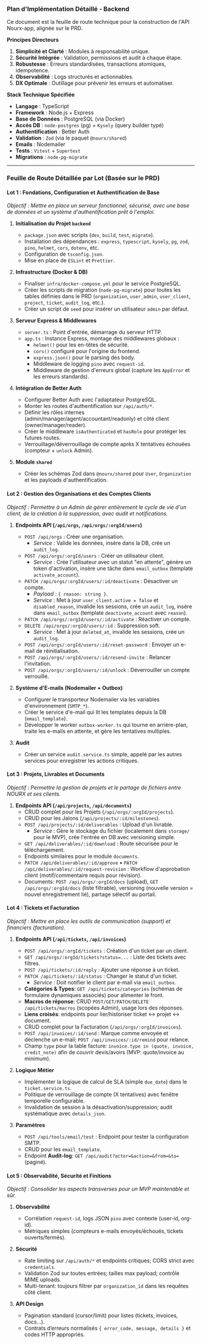 ### **Plan d'Implémentation Détaillé - Backend**

Ce document est la feuille de route technique pour la construction de l'API Nourx-app, alignée sur le PRD.

**Principes Directeurs**
1.  **Simplicité et Clarté** : Modules à responsabilité unique.
2.  **Sécurité Intégrée** : Validation, permissions et audit à chaque étape.
3.  **Robustesse** : Erreurs standardisées, transactions atomiques, idempotence.
4.  **Observabilité** : Logs structurés et actionnables.
5.  **DX Optimale** : Outillage pour prévenir les erreurs et automatiser.

**Stack Technique Spécifiée**
*   **Langage** : TypeScript
*   **Framework** : Node.js + Express
*   **Base de Données** : PostgreSQL (via Docker)
*   **Accès DB** : `node-postgres` (pg) + `Kysely` (query builder typé)
*   **Authentification** : Better Auth
*   **Validation** : `Zod` (via le paquet `@nourx/shared`)
*   **Emails** : Nodemailer
*   **Tests** : `Vitest` + `Supertest`
*   **Migrations** : `node-pg-migrate`

---

### **Feuille de Route Détaillée par Lot (Basée sur le PRD)**

#### **Lot 1 : Fondations, Configuration et Authentification de Base**
*Objectif : Mettre en place un serveur fonctionnel, sécurisé, avec une base de données et un système d'authentification prêt à l'emploi.*

1.  **Initialisation du Projet `backend`**
    *   `package.json` avec scripts (`dev`, `build`, `test`, `migrate`).
    *   Installation des dépendances : `express`, `typescript`, `kysely`, `pg`, `zod`, `pino`, `helmet`, `cors`, `dotenv`, etc.
    *   Configuration de `tsconfig.json`.
    *   Mise en place de `ESLint` et `Prettier`.

2.  **Infrastructure (Docker & DB)**
    *   Finaliser `infra/docker-compose.yml` pour le service PostgreSQL.
    *   Créer les scripts de migration (`node-pg-migrate`) pour toutes les tables définies dans le PRD (`organization`, `user_admin`, `user_client`, `project`, `ticket`, `audit_log`, etc.).
    *   Créer un script de `seed` pour insérer un utilisateur `admin` par défaut.

3.  **Serveur Express & Middlewares**
    *   `server.ts` : Point d'entrée, démarrage du serveur HTTP.
    *   `app.ts` : Instance Express, montage des middlewares globaux :
        *   `helmet()` pour les en-têtes de sécurité.
        *   `cors()` configuré pour l'origine du frontend.
        *   `express.json()` pour le parsing des body.
        *   Middleware de logging `pino` avec `request-id`.
        *   Middleware de gestion d'erreurs global (capture les `AppError` et les erreurs standards).

4.  **Intégration de Better Auth**
    *   Configurer Better Auth avec l'adaptateur PostgreSQL.
    *   Monter les routes d'authentification sur `/api/auth/*`.
    *   Définir les rôles internes (admin/manager/agent/accountant/readonly) et côté client (owner/manager/reader).
    *   Créer le middleware `isAuthenticated` et `hasRole` pour protéger les futures routes.
    *   Verrouillage/déverrouillage de compte après X tentatives échouées (compteur + `unlock` Admin).

5.  **Module `shared`**
    *   Créer les schémas Zod dans `@nourx/shared` pour `User`, `Organization` et les payloads d'authentification.

#### **Lot 2 : Gestion des Organisations et des Comptes Clients**
*Objectif : Permettre à un Admin de gérer entièrement le cycle de vie d'un client, de la création à la suppression, avec audit et notifications.*

1.  **Endpoints API (`/api/orgs`, `/api/orgs/:orgId/users`)**
    *   `POST /api/orgs` : Créer une organisation.
        *   *Service* : Valide les données, insère dans la DB, crée un `audit_log`.
    *   `POST /api/orgs/:orgId/users` : Créer un utilisateur client.
        *   *Service* : Crée l'utilisateur avec un statut "en attente", génère un token d'activation, insère une tâche dans `email_outbox` (template `activate_account`).
    *   `PATCH /api/orgs/:orgId/users/:id/deactivate` : Désactiver un compte.
        *   *Payload* : `{ reason: string }`.
        *   *Service* : Met à jour `user_client.active = false` et `disabled_reason`, invalide les sessions, crée un `audit_log`, insère dans `email_outbox` (template `deactivate_account` avec `reason`).
    *   `PATCH /api/orgs/:orgId/users/:id/activate` : Réactiver un compte.
    *   `DELETE /api/orgs/:orgId/users/:id` : Suppression soft.
        *   *Service* : Met à jour `deleted_at`, invalide les sessions, crée un `audit_log`.
    *   `POST /api/orgs/:orgId/users/:id/reset-password` : Envoyer un e-mail de réinitialisation.
    *   `POST /api/orgs/:orgId/users/:id/resend-invite` : Relancer l'invitation.
    *   `POST /api/orgs/:orgId/users/:id/unlock` : Déverrouiller un compte verrouillé.

2.  **Système d'E-mails (Nodemailer + Outbox)**
    *   Configurer le transporteur Nodemailer via les variables d'environnement (`SMTP_*`).
    *   Créer le service d'e-mail qui lit les templates depuis la DB (`email_template`).
    *   Développer le worker `outbox-worker.ts` qui tourne en arrière-plan, traite les e-mails en attente, et gère les tentatives multiples.

3.  **Audit**
    *   Créer un service `audit.service.ts` simple, appelé par les autres services pour enregistrer les actions critiques.

#### **Lot 3 : Projets, Livrables et Documents**
*Objectif : Permettre la gestion de projets et le partage de fichiers entre NOURX et ses clients.*

1.  **Endpoints API (`/api/projects`, `/api/documents`)**
    *   CRUD complet pour les Projets (`/api/orgs/:orgId/projects`).
    *   CRUD pour les Jalons (`/api/projects/:id/milestones`).
    *   `POST /api/projects/:id/deliverables` : Upload d'un livrable.
        *   *Service* : Gère le stockage du fichier (localement dans `storage/` pour le MVP), crée l'entrée en DB avec versioning simple.
    *   `GET /api/deliverables/:id/download` : Route sécurisée pour le téléchargement.
    *   Endpoints similaires pour le module `documents`.
    *   `PATCH /api/deliverables/:id/approve` • `PATCH /api/deliverables/:id/request-revision` : Workflow d'approbation client (motif/commentaire requis pour révision).
    *   Documents: `POST /api/orgs/:orgId/docs` (upload), `GET /api/orgs/:orgId/docs` (liste filtrable), versioning (nouvelle version = nouvel enregistrement lié), partage sélectif au portail.

#### **Lot 4 : Tickets et Facturation**
*Objectif : Mettre en place les outils de communication (support) et financiers (facturation).*

1.  **Endpoints API (`/api/tickets`, `/api/invoices`)**
    *   `POST /api/orgs/:orgId/tickets` : Création d'un ticket par un client.
    *   `GET /api/orgs/:orgId/tickets?status=...` : Liste des tickets avec filtres.
    *   `POST /api/tickets/:id/reply` : Ajouter une réponse à un ticket.
    *   `PATCH /api/tickets/:id/status` : Changer le statut d'un ticket.
        *   *Service* : Doit notifier le client par e-mail via `email_outbox`.
    *   **Catégories & Types**: `GET /api/tickets/categories` (schémas de formulaire dynamiques associés) pour alimenter le front.
    *   **Macros de réponse**: CRUD `POST/GET/PATCH/DELETE /api/tickets/macros` (scopées Admin), usage lors des réponses.
    *   **Liens croisés**: endpoints pour lier/historiser ticket ↔ projet ↔ document.
    *   CRUD complet pour la Facturation (`/api/orgs/:orgId/invoices`).
    *   `POST /api/invoices/:id/send` : Marque comme envoyée et déclenche un e-mail; `POST /api/invoices/:id/remind` pour relance.
    *   Champ `type` pour la table facture: `invoice.type in (quote, invoice, credit_note)` afin de couvrir devis/avoirs (MVP: quote/invoice au minimum).

2.  **Logique Métier**
    *   Implémenter la logique de calcul de SLA (simple `due_date`) dans le `ticket.service.ts`.
    *   Politique de verrouillage de compte (X tentatives) avec fenêtre temporelle configurable.
    *   Invalidation de session à la désactivation/suppression; audit systématique avec `details_json`.

3.  **Paramètres**
    *   `POST /api/tools/email/test` : Endpoint pour tester la configuration SMTP.
    *   CRUD pour les `email_template`.
    *   Endpoint **Audit-log**: `GET /api/audit?actor=&action=&from=&to=` (paginé).

#### **Lot 5 : Observabilité, Sécurité et Finitions**
*Objectif : Consolider les aspects transverses pour un MVP maintenable et sûr.*

1.  **Observabilité**
    *   Corrélation `request-id`, logs JSON `pino` avec contexte (user-id, org-id).
    *   Métriques simples (compteurs e-mails envoyés/échoués, tickets ouverts/fermés).

2.  **Sécurité**
    *   Rate limiting sur `/api/auth/*` et endpoints critiques; CORS strict avec `credentials`.
    *   Validation Zod sur toutes entrées; tailles max payload; contrôle MIME uploads.
    *   Multi-tenant: toujours filtrer par `organization_id` dans les requêtes côté client.

3.  **API Design**
    *   Pagination standard (cursor/limit) pour listes (tickets, invoices, docs…).
    *   Contrats d’erreurs normalisés `{ error_code, message, details }` et codes HTTP appropriés.

